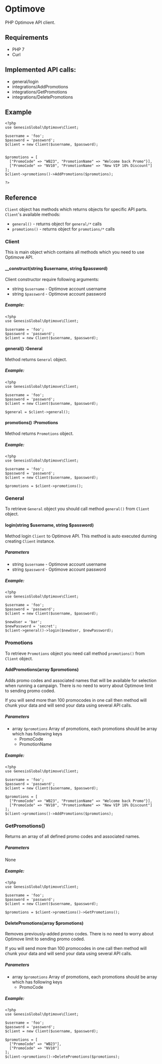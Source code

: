 # Optimove
PHP Optimove API client.


## Requirements
- PHP 7
- Curl

## Implemented API calls:
- general/login
- integrations/AddPromotions
- integrations/GetPromotions
- integrations/DeletePromotions

## Example
```
<?php
use GenesisGlobal\Optimove\Client;

$username = 'foo';
$password = 'password';
$client = new Client($username, $password);


$promotions = [
  ["PromoCode" => "WB23", "PromotionName" => "Welcome back Promo"}],
  ["PromoCode" => "NV10", "PromotionName" => "New VIP 10% Discount"]
];
$client->promotions()->AddPromotions($promotions);

?>
```

## Reference
`Client` object has methods which returns objects for specific API parts.
`Client`'s available methods:
- `general()` - returns object for `general/*` calls
- `promotions()` - returns object for `promotions/*` calls

### Client
This is main object which contains all methods which you need to use Optimove API.

#### __construct(string $username, string $password)
Client constructor require following arguments:
- string `$username` - Optimove account username
- string `$password` - Optimove account password

##### Example:
```
<?php
use GenesisGlobal\Optimove\Client;

$username = 'foo';
$password = 'password';
$client = new Client($username, $password);
```

#### general() :General
Method returns `General` object.

##### Example:
```
<?php
use GenesisGlobal\Optimove\Client;

$username = 'foo';
$password = 'password';
$client = new Client($username, $password);

$general = $client->general();
```

#### promotions() :Promotions
Method returns `Promotions` object.

##### Example:
```
<?php
use GenesisGlobal\Optimove\Client;

$username = 'foo';
$password = 'password';
$client = new Client($username, $password);

$promotions = $client->promotions();
```

### General
To retrieve `General` object you should call method `general()` from `Client` object.

#### login(string $username, string $password)
Method login `Client` to Optimove API. This method is auto executed durning creating `Client` instance.

##### Parameters
- string `$username` - Optimove account username
- string `$password` - Optimove account password
 
##### Example:
```
<?php
use GenesisGlobal\Optimove\Client;

$username = 'foo';
$password = 'password';
$client = new Client($username, $password);

$newUser = 'bar';
$newPassword = 'secret';
$client->general()->login($newUser, $newPassword);
```

### Promotions
To retrieve `Promotions` object you need call method `promotions()` from `Client` object.

#### AddPromotions(array $promotions)
Adds promo codes and associated names that will be available for selection when running a campaign.
There is no need to worry about Optimove limit to sending promo coded.

If you will send more than 100 promocodes in one call then method will chunk your data and will send your data using several API calls.  

##### Parameters
* array `$promotions`
  Array of promotions, each promotions should be array which has following keys
    * PromoCode
    * PromotionName
  
##### Example:
```
<?php
use GenesisGlobal\Optimove\Client;

$username = 'foo';
$password = 'password';
$client = new Client($username, $password);

$promotions = [
  ["PromoCode" => "WB23", "PromotionName" => "Welcome back Promo"}],
  ["PromoCode" => "NV10", "PromotionName" => "New VIP 10% Discount"]
];
$client->promotions()->AddPromotions($promotions);
```

### GetPromotions()
Returns an array of all defined promo codes and associated names.

##### Parameters
None
  
##### Example:
```
<?php
use GenesisGlobal\Optimove\Client;

$username = 'foo';
$password = 'password';
$client = new Client($username, $password);

$promotions = $client->promotions()->GetPromotions();
```

#### DeletePromotions(array $promotions)
Removes previously-added promo codes.
There is no need to worry about Optimove limit to sending promo coded.

If you will send more than 100 promocodes in one call then method will chunk your data and will send your data using several API calls.  

##### Parameters
* array `$promotions`
  Array of promotions, each promotions should be array which has following keys
    * PromoCode
  
##### Example:
```
<?php
use GenesisGlobal\Optimove\Client;

$username = 'foo';
$password = 'password';
$client = new Client($username, $password);

$promotions = [
  ["PromoCode" => "WB23"],
  ["PromoCode" => "NV10"]
];
$client->promotions()->DeletePromotions($promotions);
```
